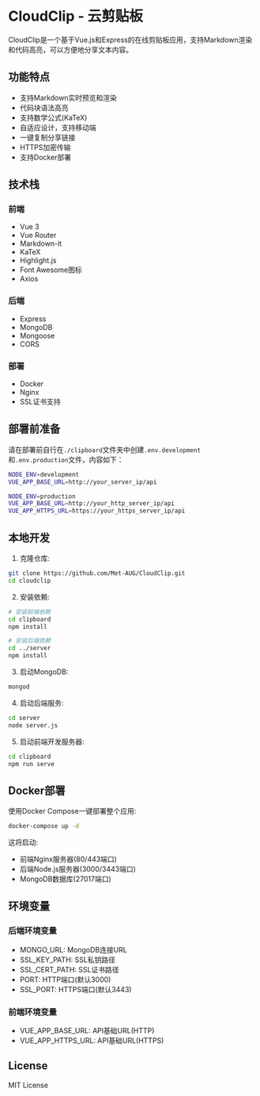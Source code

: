 # CloudClip - 云剪贴板

CloudClip是一个基于Vue.js和Express的在线剪贴板应用，支持Markdown渲染和代码高亮，可以方便地分享文本内容。

## 功能特点

- 支持Markdown实时预览和渲染
- 代码块语法高亮
- 支持数学公式(KaTeX)
- 自适应设计，支持移动端
- 一键复制分享链接
- HTTPS加密传输
- 支持Docker部署

## 技术栈

### 前端
- Vue 3
- Vue Router
- Markdown-it
- KaTeX 
- Highlight.js
- Font Awesome图标
- Axios

### 后端
- Express
- MongoDB
- Mongoose
- CORS

### 部署
- Docker
- Nginx
- SSL证书支持

## 部署前准备
请在部署前自行在`./clipboard`文件夹中创建`.env.development`和`.env.production`文件，内容如下：
```bash
NODE_ENV=development
VUE_APP_BASE_URL=http://your_server_ip/api
```
```bash
NODE_ENV=production
VUE_APP_BASE_URL=http://your_http_server_ip/api
VUE_APP_HTTPS_URL=https://your_https_server_ip/api
```
## 本地开发

1. 克隆仓库:
```bash
git clone https://github.com/Met-AUG/CloudClip.git
cd cloudclip
```

2. 安装依赖:
```bash
# 安装前端依赖
cd clipboard
npm install

# 安装后端依赖
cd ../server
npm install
```

3. 启动MongoDB:
```bash
mongod
```

4. 启动后端服务:
```bash
cd server
node server.js
```

5. 启动前端开发服务器:
```bash
cd clipboard
npm run serve
```

## Docker部署

使用Docker Compose一键部署整个应用:

```bash
docker-compose up -d
```

这将启动:
- 前端Nginx服务器(80/443端口)
- 后端Node.js服务器(3000/3443端口)
- MongoDB数据库(27017端口)

## 环境变量

### 后端环境变量
- MONGO_URL: MongoDB连接URL
- SSL_KEY_PATH: SSL私钥路径
- SSL_CERT_PATH: SSL证书路径
- PORT: HTTP端口(默认3000)
- SSL_PORT: HTTPS端口(默认3443)

### 前端环境变量
- VUE_APP_BASE_URL: API基础URL(HTTP)
- VUE_APP_HTTPS_URL: API基础URL(HTTPS)

## License

MIT License
